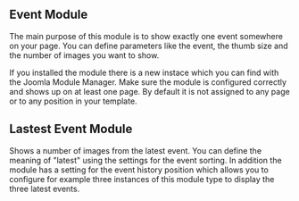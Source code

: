## Event Module

The main purpose of this module is to show exactly one event somewhere on your page. You can define parameters like the event, the thumb size and the number of images you want to show. 

If you installed the module there is a new instace which you can find with the Joomla Module Manager. Make sure the module is configured correctly and shows up on at least one page. By default it is not assigned to any page or to any position in your template.

## Lastest Event Module

Shows a number of images from the latest event. You can define the meaning of "latest" using the settings for the event sorting. In addition the module has a setting for the event history position which allows you to configure for example three instances of this module type to display the three latest events. 
